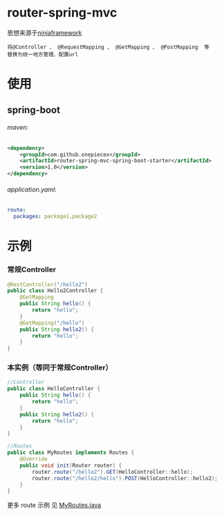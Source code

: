 # router-spring-mvc
思想来源于[ninjaframework](https://github.com/ninjaframework/ninja)

    将@Controller 、 @RequestMapping 、 @GetMapping 、 @PostMapping  等
    替换为统一地方管理、配置url
    
# 使用
## spring-boot
###### maven:
```xml
<dependency>
    <groupId>com.github.onepiecex</groupId>
    <artifactId>router-spring-mvc-spring-boot-starter</artifactId>
    <version>1.0</version>
</dependency>
```
###### application.yaml:
```yaml
route:
  packages: package1,package2
```
# 示例
### 常规Controller
```java
@RestController("/hello2")
public class Hello2Controller {
    @GetMapping
    public String hello() {
        return "hello";
    }
    @GetMapping("/hello")
    public String hello2() {
        return "hello";
    }
}
```
### 本实例（等同于常规Controller）
```java
//Controller
public class HelloController {
    public String hello() {
        return "hello";
    }
    public String hello2() {
        return "hello";
    }
}

//Routes
public class MyRoutes implements Routes {
    @Override
    public void init(Router router) {
        router.route("/hello2").GET(HelloController::hello);
        router.route("/hello2/hello").POST(HelloController::hello2);
    }
}
```
更多 route 示例 见 [MyRoutes.java](https://github.com/onepiecex/router-spring-mvc/blob/master/router-spring-mvc-spring-boot-starter/src/test/java/com/github/onepiecex/router/spring/boot/routes/MyRoutes.java)



